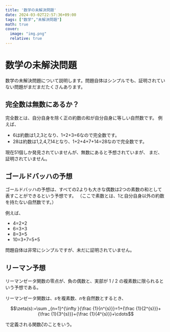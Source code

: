 ```yaml
---
title: '数学の未解決問題'
date: 2024-03-02T22:57:36+09:00
tags: ["数学","未解決問題"]
math: true
cover:
  image: "img.png"
  relative: true
---
```


# 数学の未解決問題

数学の未解決問題について説明します。問題自体はシンプルでも、証明されていない問題がまだまだたくさんあります。

## 完全数は無数にあるか？

完全数とは、自分自身を除く正の約数の和が自分自身に等しい自然数です。
例えば、

- 6は約数は1,2,3となり、1+2+3=6なので完全数です。
- 28は約数は1,2,4,7,14となり、1+2+4+7+14=28なので完全数です。

現在51個しか発見されていませんが、無数にあると予想されていまが、
まだ、証明されていません。

## ゴールドバッハの予想

ゴールドバッハの予想は、すべての2よりも大きな偶数は2つの素数の和として表すことができるという予想です。
（ここで素数とは、1と自分自身以外の約数を持たない自然数です。）

例えば、

- 4=2+2
- 6=3+3
- 8=3+5
- 10=3+7=5+5

問題自体は非常にシンプルですが、未だに証明されていません。

## リーマン予想

リーマンゼータ関数の零点が、負の偶数と、実部が 1 / 2 の複素数に限られるという予想である。

リーマンゼータ関数は、$s$を複素数、$n$を自然数とするとき、

$$\zeta(s):=\sum _{n=1}^{\infty }{\frac {1}{n^{s}}}=1+{\frac {1}{2^{s}}}+{\frac {1}{3^{s}}}+{\frac {1}{4^{s}}}+\cdots$$

で定義される関数$\zeta$のことをいう。